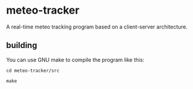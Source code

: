 # meteo-tracker

A real-time meteo tracking program based on a client-server architecture.

## building

You can use GNU make to compile the program like this:

```cd meteo-tracker/src```

```make```
